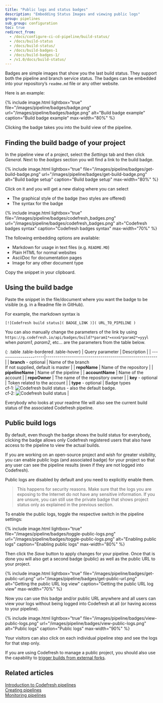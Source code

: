 ```yaml
---
title: "Public logs and status badges"
description: "Embedding Status Images and viewing public logs"
group: pipelines
sub_group: configuration
toc: true
redirect_from:
  - /docs/configure-ci-cd-pipeline/build-status/
  - /docs/build-status
  - /docs/build-status/
  - /docs/build-badges-1
  - /docs/build-badges-1/
  - /v1.0/docs/build-status/
---
```



Badges are simple images that show you the last build status. They support both the pipeline and branch service status.
The badges can be embedded into your repository’s `readme.md` file or any other website.

Here is an example:

{% include 
image.html 
lightbox="true" 
file="/images/pipeline/badges/badge.png" 
url="/images/pipeline/badges/badge.png"
alt="Build badge example" 
caption="Build badge example"
max-width="80%"
%}

Clicking the badge takes you into the build view of the pipeline.

## Finding the build badge of your project 

In the pipeline view of a project, select the *Settings* tab and then click *General*. Next to the *badges* section you will find a link to the build badge.

{% include 
image.html 
lightbox="true" 
file="/images/pipeline/badges/get-build-badge.png" 
url="/images/pipeline/badges/get-build-badge.png"
alt="Build badge setup" 
caption="Build badge setup"
max-width="80%"
%}

Click on it and you will get a new dialog where you can select

 * The graphical style of the badge (two styles are offered)
 * The syntax for the badge

{% include 
	image.html 
	lightbox="true" 
	file="/images/pipeline/badges/codefresh_badges.png" 
	url="/images/pipeline/badges/codefresh_badges.png" 
	alt="Codefresh badges syntax" 
	caption="Codefresh badges syntax"
	max-width="70%" 
	%}

 The following embedding options are available:

 * Markdown for usage in text files (e.g. `README.MD`)
 * Plain HTML for normal websites
 * AsciiDoc for documentation pages 
 * Image for any other document type


Copy the snippet in your clipboard.

## Using the build badge

Paste the snippet in the file/document where you want the badge to be visible (e.g. in a Readme file in GitHub).

For example, the markdown syntax is 

```
[![Codefresh build status]( BADGE_LINK )]( URL_TO_PIPELINE )
```

You can also manually change the parameters of the link by using 
`https://g.codefresh.io/api/badges/build?*param1*=xxx&*param2*=yyy`\\
when *param1*, *param2*, etc... are the parameters from the table below.

{: .table .table-bordered .table-hover}
| Query parameter        | Description                                              |
| -----------------------|--------------------------------------------------------- |
| **branch** - optional  | Name of the branch<br/>If not supplied, default is master   |
| **repoName**           | Name of the repository                                   |
| **pipelineName**       | Name of the pipeline                                     |
| **accountName**        | Name of the account                                      |
| **repoOwner**          | The name of the repository owner                         |
| **key** - optional     | Token related to the account                             |
| **type** - optional    | Badge types<br/>cf-1: ![Codefresh build status]( http://g.codefresh.io/api/badges/build/template/urls/cf-1) - also the default badge.<br/>cf-2: ![Codefresh build status]( http://g.codefresh.io/api/badges/build/template/urls/cf-2)   |

Everybody who looks at your readme file will also see the current build status of the associated Codefresh pipeline.

## Public build logs

By default, even though the badge shows the build status for everybody, clicking the badge allows only Codefresh registered users that also have access to the pipeline to view the actual builds.

If you are working on an open-source project and wish for greater visibility, you can enable public logs (and associated badge) for your project so that any user can see the pipeline results (even if they are not logged into Codefresh).

Public logs are disabled by default and you need to explicitly enable them.

>This happens for security reasons. Make sure that the logs you are exposing to the Internet do not have any sensitive information. If you are unsure, you can still use the private badge that shows project status only as explained in the previous section.

To enable the public logs, toggle the respective switch in the pipeline settings:

{% include 
image.html 
lightbox="true" 
file="/images/pipeline/badges/toggle-public-logs.png" 
url="/images/pipeline/badges/toggle-public-logs.png"
alt="Enabling public logs" 
caption="Enabling public logs"
max-width="80%"
%}

Then click the *Save* button to apply changes for your pipeline. Once that is done you will also get a second badge (public) as well as the public URL to your project.

{% include 
image.html 
lightbox="true" 
file="/images/pipeline/badges/get-public-url.png" 
url="/images/pipeline/badges/get-public-url.png"
alt="Getting the public URL log view" 
caption="Getting the public URL log view"
max-width="70%"
%}

Now you can use this badge and/or public URL anywhere and all users can view your logs without being logged into Codefresh at all (or having access to your pipeline).

{% include 
image.html 
lightbox="true" 
file="/images/pipeline/badges/view-public-logs.png" 
url="/images/pipeline/badges/view-public-logs.png"
alt="Public logs" 
caption="Public logs"
max-width="90%"
%}

Your visitors can also click on each individual pipeline step and see the logs for that step only.

If you are using Codefresh to manage a public project, you should also use the capability to [trigger builds from external forks]({{site.baseurl}}/docs/pipelines/triggers/git-triggers/#support-for-building-pull-requests-from-forks).

## Related articles
[Introduction to Codefresh pipelines]({{site.baseurl}}/docs/pipelines/introduction-to-codefresh-pipelines)  
[Creating pipelines]({{site.baseurl}}/docs/pipelines/pipelines/)  
[Monitoring pipelines]({{site.baseurl}}/docs/pipelines/monitoring-pipelines/)  
